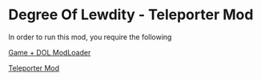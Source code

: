 # Degree Of Lewdity - Teleporter Mod

In order to run this mod, you require the following

[Game + DOL ModLoader](https://github.com/Lyoko-Jeremie/DoLModLoaderBuild/releases)

[Teleporter Mod](https://github.com/ImNiYeYe/DOL-Teleporter/releases/)
